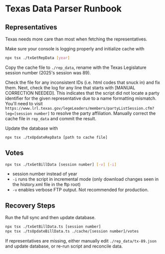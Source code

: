 # Texas Data Parser Runbook

## Representatives
Texas needs more care than most when fetching the representatives.

Make sure your console is logging properly and initialize cache with
```bash
npx tsx ./txGetRepData [year]
```

Copy the cache file to `./rep_data`, rename with the Texas Legislature session number (2025's session was 89).

Check the file for any inconsistent IDs (i.e. html codes that snuck in) and fix them. Next, check the log for any line that starts with [MANUAL CORRECTION NEEDED]. This indicates that the script did not locate a party identifier for the given representative due to a name formatting mismatch. You'll need to visit `https://www.lrl.texas.gov/legeLeaders/members/partyListSession.cfm?leg=[session number]` to resolve the party affiliation. Manually correct the cache file in `rep_data` and commit the result.

Update the database with
```bash
npx tsx ./txUpdateRepData [path to cache file]
```

## Votes
```bash
npx tsx ./txGetBillData [session number] [-v] [-i]
```
- session number instead of year
- `-i` runs the script in incremental mode (only download changes seen in the history.xml file in the ftp root)
- `-v` enables verbose FTP output. Not recommended for production.

## Recovery Steps
Run the full sync and then update database.
```bash
npx tsx ./txGetBillData.ts [session number]
npx tsx ./tsUpdateBillData.ts ./cache/[session number]/votes
```

If representatives are missing, either manually edit `./rep_data/tx-89.json` and update database, or re-run script and reconcile data.